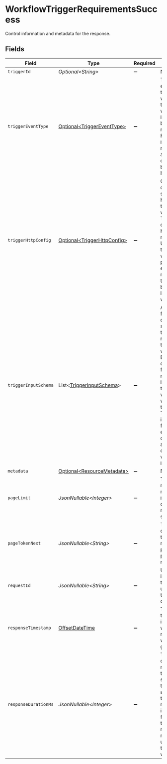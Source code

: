 # WorkflowTriggerRequirementsSuccess

Control information and metadata for the response.


## Fields

| Field                                                                                                                                                                                                                                                                                          | Type                                                                                                                                                                                                                                                                                           | Required                                                                                                                                                                                                                                                                                       | Description                                                                                                                                                                                                                                                                                    | Example                                                                                                                                                                                                                                                                                        |
| ---------------------------------------------------------------------------------------------------------------------------------------------------------------------------------------------------------------------------------------------------------------------------------------------- | ---------------------------------------------------------------------------------------------------------------------------------------------------------------------------------------------------------------------------------------------------------------------------------------------- | ---------------------------------------------------------------------------------------------------------------------------------------------------------------------------------------------------------------------------------------------------------------------------------------------- | ---------------------------------------------------------------------------------------------------------------------------------------------------------------------------------------------------------------------------------------------------------------------------------------------- | ---------------------------------------------------------------------------------------------------------------------------------------------------------------------------------------------------------------------------------------------------------------------------------------------- |
| `triggerId`                                                                                                                                                                                                                                                                                    | *Optional\<String>*                                                                                                                                                                                                                                                                            | :heavy_minus_sign:                                                                                                                                                                                                                                                                             | N/A                                                                                                                                                                                                                                                                                            |                                                                                                                                                                                                                                                                                                |
| `triggerEventType`                                                                                                                                                                                                                                                                             | [Optional\<TriggerEventType>](../../models/components/TriggerEventType.md)                                                                                                                                                                                                                     | :heavy_minus_sign:                                                                                                                                                                                                                                                                             | The type of event that triggers the workflow. In this case, the workflow is initiated<br/>by an HTTP request. Future iterations may support additional event types beyond HTTP.<br/>                                                                                                           | HTTP                                                                                                                                                                                                                                                                                           |
| `triggerHttpConfig`                                                                                                                                                                                                                                                                            | [Optional\<TriggerHttpConfig>](../../models/components/TriggerHttpConfig.md)                                                                                                                                                                                                                   | :heavy_minus_sign:                                                                                                                                                                                                                                                                             | Configuration details specific to HTTP-triggered workflows. This object describes the<br/>HTTP method and URL that will trigger the workflow, providing the endpoint and method<br/>that should be used to initiate the workflow.<br/>                                                         |                                                                                                                                                                                                                                                                                                |
| `triggerInputSchema`                                                                                                                                                                                                                                                                           | List\<[TriggerInputSchema](../../models/components/TriggerInputSchema.md)>                                                                                                                                                                                                                     | :heavy_minus_sign:                                                                                                                                                                                                                                                                             | A list of input fields that define the structure of the data required to trigger the workflow.<br/>Each item describes a field that must be included in the request when the workflow is triggered.<br/>The schema includes the field name, expected data type, and any default values for the input.<br/> |                                                                                                                                                                                                                                                                                                |
| `metadata`                                                                                                                                                                                                                                                                                     | [Optional\<ResourceMetadata>](../../models/components/ResourceMetadata.md)                                                                                                                                                                                                                     | :heavy_minus_sign:                                                                                                                                                                                                                                                                             | N/A                                                                                                                                                                                                                                                                                            |                                                                                                                                                                                                                                                                                                |
| `pageLimit`                                                                                                                                                                                                                                                                                    | *JsonNullable\<Integer>*                                                                                                                                                                                                                                                                       | :heavy_minus_sign:                                                                                                                                                                                                                                                                             | The maximum number of items that can be returned in a single page.                                                                                                                                                                                                                             | 10                                                                                                                                                                                                                                                                                             |
| `pageTokenNext`                                                                                                                                                                                                                                                                                | *JsonNullable\<String>*                                                                                                                                                                                                                                                                        | :heavy_minus_sign:                                                                                                                                                                                                                                                                             | The continuation token used to retrieve a page in a paginated response.                                                                                                                                                                                                                        | abc123                                                                                                                                                                                                                                                                                         |
| `requestId`                                                                                                                                                                                                                                                                                    | *JsonNullable\<String>*                                                                                                                                                                                                                                                                        | :heavy_minus_sign:                                                                                                                                                                                                                                                                             | Unique identifier for the request, useful for tracking and debugging.                                                                                                                                                                                                                          | 3f7c9e4b-851c-4f9b-89e7-123456789abc                                                                                                                                                                                                                                                           |
| `responseTimestamp`                                                                                                                                                                                                                                                                            | [OffsetDateTime](https://docs.oracle.com/javase/8/docs/api/java/time/OffsetDateTime.html)                                                                                                                                                                                                      | :heavy_minus_sign:                                                                                                                                                                                                                                                                             | The timestamp indicating when the response was generated.                                                                                                                                                                                                                                      | 2024-10-17T14:30:00Z                                                                                                                                                                                                                                                                           |
| `responseDurationMs`                                                                                                                                                                                                                                                                           | *JsonNullable\<Integer>*                                                                                                                                                                                                                                                                       | :heavy_minus_sign:                                                                                                                                                                                                                                                                             | The duration of time, in milliseconds, that the server took to process and respond <br/>to the request. This is measured from the time the server received the request <br/>until the time the response was sent.<br/>                                                                         | 150                                                                                                                                                                                                                                                                                            |